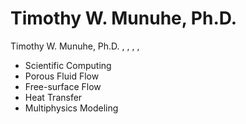 # Timothy W. Munuhe, Ph.D.

Timothy W. Munuhe, Ph.D. , , , , 

- Scientific Computing
- Porous Fluid Flow
- Free-surface Flow
- Heat Transfer
- Multiphysics Modeling
